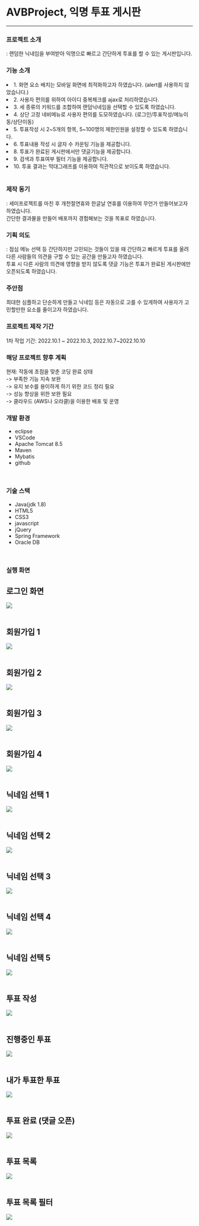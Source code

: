 <h1>AVBProject, 익명 투표 게시판</h1>
<hr>

<h3>프로젝트 소개</h3>
: 랜덤한 닉네임을 부여받아 익명으로 빠르고 간단하게 투표를 할 수 있는 게시판입니다.<br>

<h3>기능 소개</h3>
<li>1. 화면 요소 배치는 모바일 화면에 최적화하고자 하였습니다. (alert를 사용하지 않았습니다.) </li>
<li>2. 사용자 편의를 위하여 아이디 중복체크를 ajax로 처리하였습니다. </li>
<li>3. 세 종류의 키워드를 조합하여 랜덤닉네임을 선택할 수 있도록 하였습니다.</li>
<li>4. 상단 고정 네비메뉴로 사용자 편의를 도모하였습니다. (로그인/투표작성/메뉴이동/상단이동) </li>
<li>5. 투표작성 시 2~5개의 항목, 5~100명의 제한인원을 설정할 수 있도록 하였습니다. </li>
<li>6. 투표내용 작성 시 글자 수 카운팅 기능을 제공합니다. </li>
<li>8. 투표가 완료된 게시판에서만 댓글기능을 제공합니다. </li>
<li>9. 검색과 투표여부 필터 기능을 제공합니다. </li>
<li>10. 투표 결과는 막대그래프를 이용하여 직관적으로 보이도록 하였습니다. </li><br>


<h3>제작 동기</h3>
: 세미프로젝트를 마친 후 개천절연휴와 한글날 연휴를 이용하여 무언가 만들어보고자 하였습니다.<br>
간단한 결과물을 만들어 배포까지 경험해보는 것을 목표로 하였습니다.<br>

<h3>기획 의도</h3>
: 점심 메뉴 선택 등 간단하지만 고민되는 것들이 있을 때 간단하고 빠르게 투표를 올려<br>
다른 사람들의 의견을 구할 수 있는 공간을 만들고자 하였습니다.<br>
투표 시 다른 사람의 의견에 영향을 받지 않도록 댓글 기능은 투표가 완료된 게시판에만 오픈되도록 하였습니다.<br>

<h3>주안점</h3>
최대한 심플하고 단순하게 만들고 닉네임 등은 자동으로 고를 수 있게하여 사용자가 고민할만한 요소를 줄이고자 하였습니다.<br>
 
<h3>프로젝트 제작 기간</h3>
1차 작업 기간:  2022.10.1 ~ 2022.10.3,  2022.10.7~2022.10.10<br>

<h3>해당 프로젝트 향후 계획</h3>
현재: 작동에 초점을 맞춘 코딩 완료 상태 <br>
-> 부족한 기능 지속 보완<br>
-> 유지 보수를 용이하게 하기 위한 코드 정리 필요<br>
-> 성능 향상을 위한 보완 필요<br>
-> 클라우드 (AWS나 오라클)을 이용한 배포 및 운영<br>

<h3>개발 환경</h3>
<ul>
<li>eclipse</li>
<li>VSCode</li>
<li>Apache Tomcat 8.5</li>
<li>Maven</li>
<li>Mybatis</li>
<li>github</li>
</ul><br>

<h3>기술 스택</h3>
<ul>
<li>Java(jdk 1.8)</li>
<li>HTML5</li>
<li>CSS3</li>
<li>javascript</li>
<li>jQuery</li>
<li>Spring Framework</li>
<li>Oracle DB</li>
</ul><br>


<h3>실행 화면</h3>

<h2>로그인 화면</h2>
<img src="https://user-images.githubusercontent.com/99261591/195728386-47c4b28f-ec67-494e-bf14-f0c4599d921b.png"><br><br>






<h2>회원가입 1</h2>
<img src="https://user-images.githubusercontent.com/99261591/195728384-403b77e4-553e-48f9-99f3-a74e5e67ce5c.png"><br><br>

<h2>회원가입 2</h2>
<img src="https://user-images.githubusercontent.com/99261591/195728382-6181ff24-d01c-42fa-8d7a-5e72b57ff538.png"><br><br>

<h2>회원가입 3</h2>
<img src="https://user-images.githubusercontent.com/99261591/195728376-ad409a87-ead1-45ef-9f51-35102e5e71fb.png"><br><br>



<h2>회원가입 4</h2>
<img src="https://user-images.githubusercontent.com/99261591/195728374-d0f9631b-c182-4893-9aa6-78c61b62edde.png"><br><br>




<h2>닉네임 선택 1</h2>
<img src="https://user-images.githubusercontent.com/99261591/195728398-73190657-14a3-40ef-b3f8-56ed6c4b846e.png"><br><br>

<h2>닉네임 선택 2</h2>
<img src="https://user-images.githubusercontent.com/99261591/195728397-3fa66a42-2dd9-46bb-90aa-0f87462fd960.png"><br><br>



<h2>닉네임 선택 3</h2>
<img src="https://user-images.githubusercontent.com/99261591/195728394-1ddd3d3d-f692-425a-809b-9c1c58d5bae4.png"><br><br>

<h2>닉네임 선택 4</h2>
<img src="https://user-images.githubusercontent.com/99261591/195728392-b2bb2cf8-6b7e-4302-8970-51e9115f2259.png"><br><br>



<h2>닉네임 선택 5</h2>
<img src="https://user-images.githubusercontent.com/99261591/195728389-3e82a76d-dd76-482c-9f8e-a67d56ea9cc1.png"><br><br>



<h2>투표 작성</h2>
<img src="https://user-images.githubusercontent.com/99261591/195728403-04d499bb-b3c0-4402-aa7f-606f1d388012.png"><br><br>


<h2>진행중인 투표</h2>
<img src="https://user-images.githubusercontent.com/99261591/195728372-3346ecb9-d2bd-4ba5-ac2e-4fa5cc04ba36.png" ><br><br>


<h2>내가 투표한 투표</h2>
<img src="https://user-images.githubusercontent.com/99261591/195728402-cfe47a7b-1f52-4470-9cee-6a9136416d8a.png"><br><br>

<h2>투표 완료 (댓글 오픈)</h2>
<img src="https://user-images.githubusercontent.com/99261591/195728399-f109c5d6-80ac-414e-a41e-f06c37fe08a6.png"><br><br>



<h2>투표 목록 </h2>
<img src="https://user-images.githubusercontent.com/99261591/195728401-e0cfe6aa-7fdd-4570-a3af-6e5a343e8b6b.png"><br><br>

<h2>투표 목록 필터</h2>
<img src="https://user-images.githubusercontent.com/99261591/195728385-bd70fdda-f146-41de-89e7-76edb77dd616.png"><br><br>

